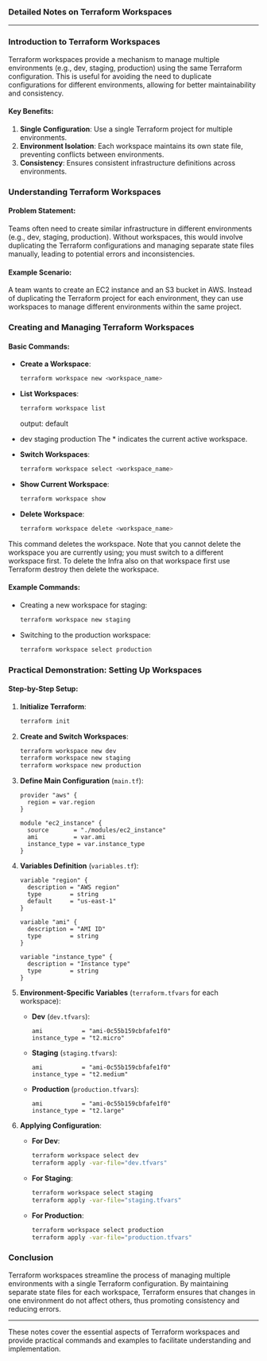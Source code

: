 ### Detailed Notes on Terraform Workspaces

---

### Introduction to Terraform Workspaces

Terraform workspaces provide a mechanism to manage multiple environments (e.g., dev, staging, production) using the same Terraform configuration. This is useful for avoiding the need to duplicate configurations for different environments, allowing for better maintainability and consistency.

#### Key Benefits:
1. **Single Configuration**: Use a single Terraform project for multiple environments.
2. **Environment Isolation**: Each workspace maintains its own state file, preventing conflicts between environments.
3. **Consistency**: Ensures consistent infrastructure definitions across environments.

### Understanding Terraform Workspaces

#### Problem Statement:
Teams often need to create similar infrastructure in different environments (e.g., dev, staging, production). Without workspaces, this would involve duplicating the Terraform configurations and managing separate state files manually, leading to potential errors and inconsistencies.

#### Example Scenario:
A team wants to create an EC2 instance and an S3 bucket in AWS. Instead of duplicating the Terraform project for each environment, they can use workspaces to manage different environments within the same project.

### Creating and Managing Terraform Workspaces

#### Basic Commands:

- **Create a Workspace**:
  ```bash
  terraform workspace new <workspace_name>
  ```

- **List Workspaces**:
  ```bash
  terraform workspace list
  ```

  output:
  default
* dev
  staging
  production
The * indicates the current active workspace.

- **Switch Workspaces**:
  ```bash
  terraform workspace select <workspace_name>
  ```

- **Show Current Workspace**:
  ```bash
  terraform workspace show
  ```

- **Delete Workspace**:
  ```bash
  terraform workspace delete <workspace_name>
  ```
This command deletes the workspace. Note that you cannot delete the workspace you are currently using; you must switch to a different workspace first. To delete the Infra also on that workspace first use Terraform destroy then delete the workspace.

#### Example Commands:
- Creating a new workspace for staging:
  ```bash
  terraform workspace new staging
  ```

- Switching to the production workspace:
  ```bash
  terraform workspace select production
  ```

### Practical Demonstration: Setting Up Workspaces

#### Step-by-Step Setup:

1. **Initialize Terraform**:
   ```bash
   terraform init
   ```

2. **Create and Switch Workspaces**:
   ```bash
   terraform workspace new dev
   terraform workspace new staging
   terraform workspace new production
   ```

3. **Define Main Configuration** (`main.tf`):
   ```hcl
   provider "aws" {
     region = var.region
   }

   module "ec2_instance" {
     source       = "./modules/ec2_instance"
     ami          = var.ami
     instance_type = var.instance_type
   }
   ```

4. **Variables Definition** (`variables.tf`):
   ```hcl
   variable "region" {
     description = "AWS region"
     type        = string
     default     = "us-east-1"
   }

   variable "ami" {
     description = "AMI ID"
     type        = string
   }

   variable "instance_type" {
     description = "Instance type"
     type        = string
   }
   ```

5. **Environment-Specific Variables** (`terraform.tfvars` for each workspace):
   - **Dev** (`dev.tfvars`):
     ```hcl
     ami           = "ami-0c55b159cbfafe1f0"
     instance_type = "t2.micro"
     ```

   - **Staging** (`staging.tfvars`):
     ```hcl
     ami           = "ami-0c55b159cbfafe1f0"
     instance_type = "t2.medium"
     ```

   - **Production** (`production.tfvars`):
     ```hcl
     ami           = "ami-0c55b159cbfafe1f0"
     instance_type = "t2.large"
     ```

6. **Applying Configuration**:
   - **For Dev**:
     ```bash
     terraform workspace select dev
     terraform apply -var-file="dev.tfvars"
     ```

   - **For Staging**:
     ```bash
     terraform workspace select staging
     terraform apply -var-file="staging.tfvars"
     ```

   - **For Production**:
     ```bash
     terraform workspace select production
     terraform apply -var-file="production.tfvars"
     ```

### Conclusion

Terraform workspaces streamline the process of managing multiple environments with a single Terraform configuration. By maintaining separate state files for each workspace, Terraform ensures that changes in one environment do not affect others, thus promoting consistency and reducing errors.

---

These notes cover the essential aspects of Terraform workspaces and provide practical commands and examples to facilitate understanding and implementation.